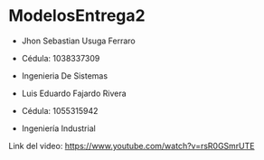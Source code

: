 # ModelosEntrega2
- Jhon Sebastian Usuga Ferraro 
- Cédula: 1038337309 
- Ingenieria De Sistemas

- Luis Eduardo Fajardo Rivera
- Cédula: 1055315942
- Ingeniería Industrial

Link del video: https://www.youtube.com/watch?v=rsR0GSmrUTE
